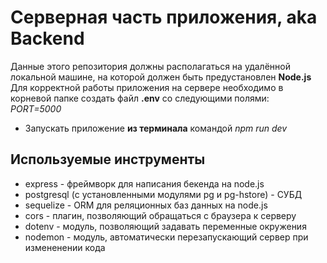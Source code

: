 # Серверная часть приложения, aka Backend
Данные этого репозитория должны располагаться на удалённой локальной машине, на которой должен быть предустановлен **Node.js**
<br/>
Для корректной работы приложения на сервере необходимо в корневой папке создать файл **.env** со следующими полями:
<br/>
*PORT=5000*
* Запускать приложение **из терминала** командой *npm run dev*
## Используемые инструменты
* express - фреймворк для написания бекенда на node.js
* postgresql (с установленными модулями pg и pg-hstore) - СУБД
* sequelize - ORM для реляционных баз данных на node.js
* cors - плагин, позволяющий обращаться с браузера к серверу
* dotenv - модуль, позволяющий задавать переменные окружения
* nodemon - модуль, автоматически перезапускающий сервер при измененении кода

